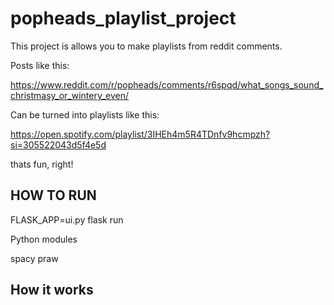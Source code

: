 # popheads_playlist_project

This project is allows you to make playlists from reddit comments.

Posts like this:

https://www.reddit.com/r/popheads/comments/r6spqd/what_songs_sound_christmasy_or_wintery_even/

Can be turned into playlists like this:

https://open.spotify.com/playlist/3IHEh4m5R4TDnfv9hcmpzh?si=305522043d5f4e5d

thats fun, right!

## HOW TO RUN

FLASK_APP=ui.py flask run

Python modules

spacy
praw 

## How it works
